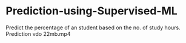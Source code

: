 # Prediction-using-Supervised-ML
Predict the percentage of an student based on the no. of study hours.
Prediction vdo 22mb.mp4

